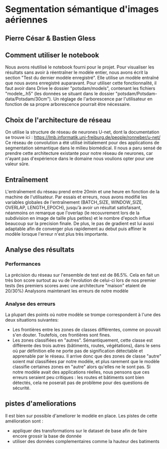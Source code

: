 # Segmentation sémantique d'images aériennes
## Pierre César & Bastien Gless

## Comment utiliser le notebook
Nous avons réutilisé le notebook fourni pour le projet.
Pour visualiser les résultats sans avoir à réentraîner le modèle entier, nous avons écrit la section "Test du dernier modèle enregistré". Elle utilise un modèle entraîné que nous avons enregistré auparavant.
Pour utiliser cette fonctionnalité, il faut avoir dans Drive le dossier "potsdam/models", contenant les fichiers "modele_.h5" (les données se situant dans le dossier "potsdam/Potsdam-data/Potsdam/30cm"). Un réglage de l'arborescence par l'utilisateur en fonction de sa propre arborescence pourrait être nécessaire.

## Choix de l'architecture de réseau
On utilise la structure de réseau de neurones U-net, dont la documentation se trouve ici : https://lmb.informatik.uni-freiburg.de/people/ronneber/u-net/ Ce réseau de convolution a été utilisé initialement pour des applications de segmentation sémantique dans le milieu biomédical. Il nous a paru sensé de prendre cette architecture existante pour notre réseau de neurones, car n'ayant pas d'expérience dans le domaine nous voulions opter pour une valeur sûre.

## Entraînement
L'entraînement du réseau prend entre 20min et une heure en fonction de la machine de l'utilisateur.
Par essais et erreurs, nous avons modifié les variables globales de l'entraînement (BATCH_SIZE, WINDOW_SIZE, OVERLAP, LENGTH_EPOCH), jusqu'à avoir un résultat satisfaisant, néanmoins on remarque que l'overlap (le recouvrement lors de la subdivision en image de taille plus petites) et le nombre d'epoch influe beaucoup sur la precision finale. De plus, le pas de gradient est lui aussi adaptable afin de converger plus rapidement au debut puis affiner le modèle lorsque l'erreur n'est plus très importante.

## Analyse des résultats
### Performances
La précision du réseau sur l'ensemble de test est de 86.5%. Cela en fait un très bon score surtout au vu de l'evolution de celui-ci lors de nos premier tests (les premiers scores avec une architecture "maison" etaient de 20/30%)
Analysons maintenant les erreurs de notre modèle

### Analyse des erreurs
La plupart des points où notre modèle se trompe correspondent à l'une des deux situations suivantes:
- Les frontières entre les zones de classes différentes, comme on pouvait s'en douter. Toutefois, ces frontières sont fines.
- Les zones classifiées en "autres". Sémantiquement, cette classe est différente des trois autres (bâtiments, routes, végétations), dans le sens où par définition elle ne porte pas de signification détectable et apprenable par le réseau. Il arrive donc que des zones de classe "autre" soient mal classifiées par notre modèle, et plus rarement que le modèle classifie certaines zones en "autre" alors qu'elles ne le sont pas.
Si notre modèle avait des applications réelles, nous pensons que ces erreurs seraient peu critiques : les routes et bâtiments sont bien détectés, cela ne poserait pas de problème pour des questions de sécurité.

## pistes d'ameliorations

Il est bien sur possible d'ameliorer le modèle en place. 
Les pistes de cette amélioration sont :

* appliquer des transformations sur le dataset de base afin de faire encore grossir la base de donnée
* utiliser des données complementaires comme la hauteur des batiments
